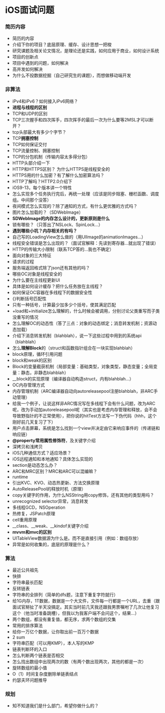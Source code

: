 # iOS面试问题



### 简历内容

* 简历的内容
*  介绍下你的项目？底层原理、缓存、设计思想一把梭
* 研究课题及相关论文情况，是理论还是实践，如何应用于商业，如何设计系统
* 项目的创新点
* 项目中遇到的问题，如何解决
* 高并发如何解决
* 为什么不投数据挖掘（自己研究生的课题），而想做移动端开发



### 非算法

*  iPv4和iPv6？如何接入iPv6网络？
*  **进程与线程的区别**
* TCP和UDP的区别
* TCP三次握手和四次挥手，四次挥手的最后一次为什么要等2MSL才可以断开？
*  tcp头部最大有多少个字节？
* TCP**拥塞控制**
* TCP如何保证交付
* TCP流量控制、拥塞控制
* TCP的分包机制（传输内容太多得分包）
* HTTP头部介绍一下
* HTTP和HTTPS区别？ 为什么HTTPS是线程安全的
* HTTPS用的什么加密？有了解什么加密算法吗？
* HTTP了解吗？HTTP2.0介绍下
* iOS9-13，每个版本讲一个特性
* 怎么实现多个任务执行完后，再统一处理（应该是同步阻塞、栅栏函数、调度组。中间那个没答）
* 夜间模式怎么实现的？除了通知的方式，有什么更优雅的方式吗？
* 图片怎么加载的？（SDWebImage）
* **SDWebImage的内存怎么设计的，更新原则是什么**
* 锁有哪些？（只答出了NSLock、SpinLock…）
* **遇到哪些小坑？内存相关的有吗？**
* 自己写的LoadingView怎么做的（用UIImage的animationImages…）
* 线程安全错误是怎么出现的？（面试官解释：先读到寄存器…就出现了错误）
* HTTP的传输大小限制（联系TCP答的...我也不确定）
* 面向对象的三大特征
* 请求的过程
* 服务端返回格式除了json还有其他的吗？
* 哪些OC对象是线程安全的
* 为什么要在主线程更新UI
* 具体是如何设计缓存？把什么任务放在主线程？
* 如何保证OC容器在多线程下的数据安全性
* {}[]()判断括号匹配性
* 只有一种括号，计算最少加多少个括号，使其满足匹配
* +load和+initialize怎么理解的，什么时候会被调用，分别讨论父类重写而子类没重写的情况
* 怎么理解OC的动态性（答了三点：对象的动态绑定；消息转发机制；资源动态加载）
* 介绍下消息转发机制（blahblah），说一下这些过程中用到的系统api（blahblah）
* 怎么**理解Block**的（struct和函数指针组合在一块实现blahblah）
* block原理，循环引用问题
* block和weak的区别
* Block的变量截获机制（局部变量：基础类型，对象类型，静态变量；全局变量：静态，非静态blahblah）
* __block的实现原理（编译器自动构造struct，内有blahblah…）
*  OC内存管理方式
* 内存管理机制（ARC编译器自动向autoreleasepool注册blahblah，非ARC手动管理）
* 给我一个例子，让说这样非ARC情况写在多线程下会有什么问题，改为ARC呢，改为手动加autoreleasepool呢（其实也是考虑内存管理和释放，会不会导致野指针的不正常使用），把你说的hitTest方法写一下伪代码（hhh，这个刚好前几天复习了下）
* 用户点击屏幕，系统是怎么找到一个view并决定由它来响应事件的（传递链和响应链）
* **@property常用属性修饰符**，及关键字介绍
* 深拷贝和浅拷贝
*  iOS几种通信方式？适应场景？
*  iOS远程通知和本地通知？具体怎么实现的
* section是动态怎么办？
* ARC和MRC区别？MRC和ARC可以混编嘛？
* runtime
* 引出KVC、KVO、动态热更新、方法交换原理
* AutoReleasePool的释放时机（原理）
* copy关键字的作用，为什么NSString用copy修饰，还有其他的类型用吗？
* unrecognized selector异常，消息转发
* 多线程GCD，NSOperation
* 热修复，JSPatch原理
* cell重用原理
* __class、__weak、__kindof关键字介绍
* **mvvm和mvc的区别**
* UITableView数据源为什么是。而不是直接引用（例如：数组存放）
* 异常是如何收集的，底层的原理是什么？



### 算法

* 最近公共祖先
* 快排
* 字符串最长匹配
* 反转链表
* 字符串的全排列（简单的dfs题，注意下重复字符就行）
* 给1G内存，1T数据，数据是一个大文件，文件每一行都是一个URL，去重（跟面试官掰扯了半天没搞定。其实当时前几天我还跟我男票嘱咐了几次让他复习这个（他当时准备跳槽），但我以为我客户端不会问这个，结果...）
* 两个数组，都没有重复值，都无序，求两个数组的交集
* 常用的排序算法
* 给你一万亿个数据，让你取出前一百万个数据
* 2 sum
* 字符串匹配（可以用KMP），本人写的KMP
* 链表判断环的入口
* 怎么判断两个链表是否相交
* 怎么找出数组中出现两次的数（有两个数出现两次，其他的都是一次）
* 旋转数组的最小值
* O（1）时间复杂度删除单链表结点
* 约瑟夫环问题推导



### 规划

* 知不知道我们是什么部门，希望你做什么的？